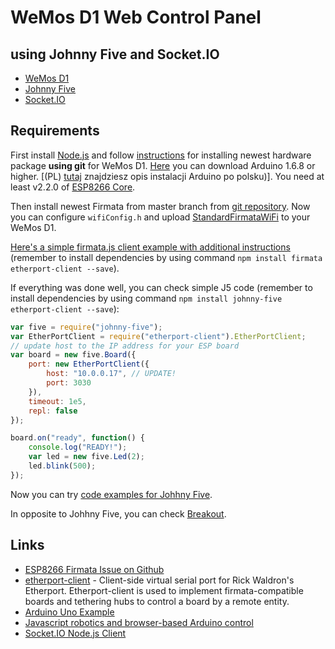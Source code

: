 # WeMos D1 Web Control Panel 
## using Johnny Five and Socket.IO
* [WeMos D1](http://www.wemos.cc/Products/d1.html)
* [Johnny Five](http://johnny-five.io/)
* [Socket.IO](http://socket.io/)

## Requirements
First install [Node.js](https://nodejs.org/) and follow [instructions](http://www.wemos.cc/tutorial/get_started_in_arduino.html) for installing newest hardware package **using git** for WeMos D1. [Here](https://www.arduino.cc/en/Main/Software) you can download Arduino 1.6.8 or higher. [(PL) [tutaj](http://majsterkowo.pl/arduino-na-ubuntu-linux/) znajdziesz opis instalacji Arduino po polsku)]. You need at least v2.2.0 of [ESP8266 Core](https://github.com/esp8266/Arduino).

Then install newest Firmata from master branch from [git repository](https://github.com/firmata/arduino). Now you can configure `wifiConfig.h` and upload [StandardFirmataWiFi](https://github.com/firmata/arduino/tree/master/examples/StandardFirmataWiFi) to your WeMos D1.

[Here's a simple firmata.js client example with additional instructions](https://gist.github.com/soundanalogous/31a43d9c72ec6fbdf9631cfbe635d625) (remember to install dependencies by using command `npm install firmata etherport-client --save`).

If everything was done well, you can check simple J5 code (remember to install dependencies by using command `npm install johnny-five etherport-client --save`):
```javascript
var five = require("johnny-five");
var EtherPortClient = require("etherport-client").EtherPortClient;
// update host to the IP address for your ESP board
var board = new five.Board({
    port: new EtherPortClient({
        host: "10.0.0.17", // UPDATE!
        port: 3030
    }),
    timeout: 1e5,
    repl: false
});

board.on("ready", function() {
    console.log("READY!");
    var led = new five.Led(2);
    led.blink(500);
});
````

Now you can try [code examples for Johhny Five](http://johnny-five.io/examples/).

In opposite to Johhny Five, you can check [Breakout](https://github.com/soundanalogous/Breakout).

## Links
* [ESP8266 Firmata Issue on Github](https://github.com/firmata/arduino/issues/257)
* [etherport-client](https://github.com/mwittig/etherport-client) - Client-side virtual serial port for Rick Waldron's Etherport. Etherport-client is used to implement firmata-compatible boards and tethering hubs to control a board by a remote entity.
* [Arduino Uno Example](http://wifinodebot.blogspot.com.co/2016/02/blink-led-over-wifi-with-nodejs-johnny.html)
* [Javascript robotics and browser-based Arduino control](http://www.instructables.com/id/Javascript-robotics-and-browser-based-Arduino-cont/)
* [Socket.IO Node.js Client](https://github.com/socketio/socket.io-client)
